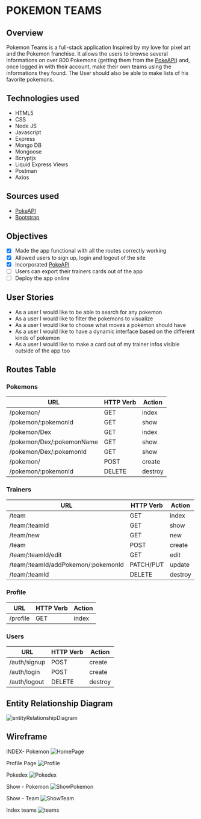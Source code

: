 # POKEMON TEAMS

## Overview
Pokemon Teams is a full-stack application Inspired by my love for pixel art and the Pokemon franchise. It allows the users to browse several informations on over 800 Pokemons (getting them from the [PokeAPI](https://pokeapi.co)) and, once logged in with their account, make their own teams using the informations they found.
The User should also be able to make lists of his favorite pokemons.

## Technologies used
- HTML5
- CSS
- Node JS
- Javascript
- Express
- Mongo DB
- Mongoose
- Bcryptjs
- Liquid Express Views
- Postman
- Axios

## Sources used
- [PokeAPI](https://pokeapi.co)
- [Bootstrap](https://getbootstrap.com/docs/5.3/getting-started/introduction/)

## Objectives
- [x] Made the app functional with all the routes correctly working
- [x] Allowed users to sign up, login and logout of the site
- [x] Incorporated [PokeAPI](https://pokeapi.co)
- [ ] Users can export their trainers cards out of the app
- [ ] Deploy the app online

## User Stories
- As a user I would like to be able to search for any pokemon 
- As a user I would like to filter the pokemons to visualize
- As a user I would like to choose what moves a pokemon should have
- As a user I would like to have a dynamic interface based on the different kinds of pokemon
- As a user I would like to make a card out of my trainer infos visible outside of the app too

## Routes Table

### Pokemons

| **URL** | **HTTP Verb** | **Action** |
|------|---------------|---------|
| /pokemon/ | GET | index   |
| /pokemon/:pokemonId |  GET | show   |
| /pokemon/Dex | GET | index   |
| /pokemon/Dex/:pokemonName |  GET | show   |
| /pokemon/Dex/:pokemonId |  GET | show   |
| /pokemon/ |  POST |  create |
| /pokemon/:pokemonId | DELETE  |  destroy |

### Trainers
| **URL** | **HTTP Verb** | **Action** |
|------|---------------|---------|
| /team | GET | index   |
| /team/:teamId |  GET | show   |
| /team/new|  GET |  new     |
| /team  |  POST |  create |
| /team/:teamId/edit | GET |  edit      |
| /team/:teamId/addPokemon/:pokemonId| PATCH/PUT |  update |
| /team/:teamId | DELETE  |  destroy |

### Profile
| **URL** | **HTTP Verb** | **Action** |
|------|---------------|---------|
| /profile | GET | index   |

### Users
| **URL**          | **HTTP Verb**|**Action**|
|------------------|--------------|----------|
| /auth/signup    | POST         | create  
| /auth/login     | POST         | create       
| /auth/logout    | DELETE       | destroy  


## Entity Relationship Diagram
![entityRelationshipDiagram](/img/ERD.png)

## Wireframe
INDEX- Pokemon
![HomePage](/img/home.png)

Profile Page
![Profile](/img/profile.png)

Pokedex
![Pokedex](/img/pokedex.png)

Show - Pokemon
![ShowPokemon](/img/show.png)

Show - Team
![ShowTeam](/img/showteam.png)

Index teams
![teams](/img/teams.png)
